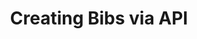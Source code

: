 ---
layout: default
title: Creating Bibs via API
parent: API Documentation
grand_parent: Alma Documentation
nav_order: 7
---